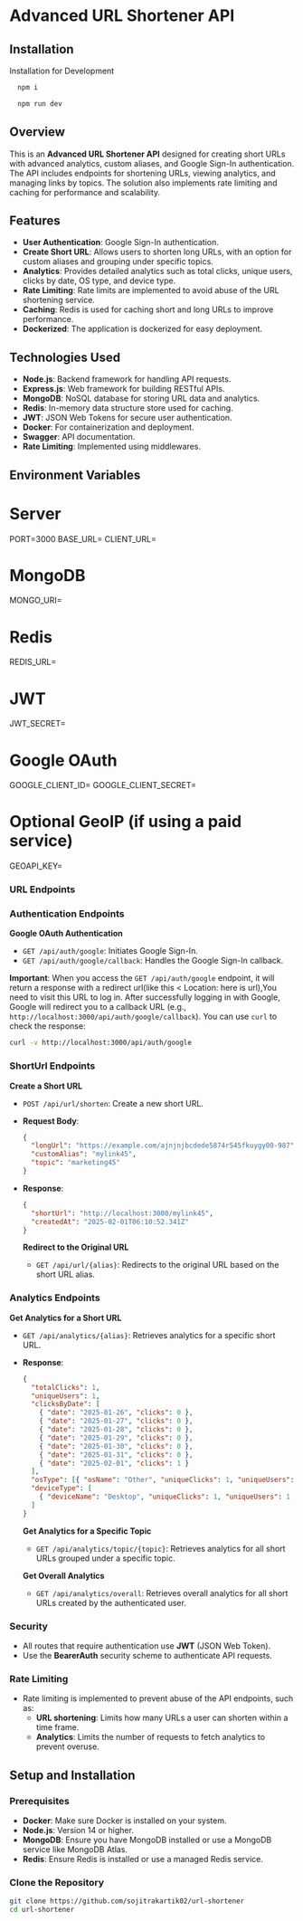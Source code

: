 # Advanced URL Shortener API

## Installation

Installation for Development

```bash
  npm i

  npm run dev
```

## Overview

This is an **Advanced URL Shortener API** designed for creating short URLs with advanced analytics, custom aliases, and Google Sign-In authentication. The API includes endpoints for shortening URLs, viewing analytics, and managing links by topics. The solution also implements rate limiting and caching for performance and scalability.

## Features

- **User Authentication**: Google Sign-In authentication.
- **Create Short URL**: Allows users to shorten long URLs, with an option for custom aliases and grouping under specific topics.
- **Analytics**: Provides detailed analytics such as total clicks, unique users, clicks by date, OS type, and device type.
- **Rate Limiting**: Rate limits are implemented to avoid abuse of the URL shortening service.
- **Caching**: Redis is used for caching short and long URLs to improve performance.
- **Dockerized**: The application is dockerized for easy deployment.

## Technologies Used

- **Node.js**: Backend framework for handling API requests.
- **Express.js**: Web framework for building RESTful APIs.
- **MongoDB**: NoSQL database for storing URL data and analytics.
- **Redis**: In-memory data structure store used for caching.
- **JWT**: JSON Web Tokens for secure user authentication.
- **Docker**: For containerization and deployment.
- **Swagger**: API documentation.
- **Rate Limiting**: Implemented using middlewares.

## Environment Variables

# Server

PORT=3000
BASE_URL=<Your Base Url>
CLIENT_URL=<Your Client Url>

# MongoDB

MONGO_URI=<Your mongo Uri>

# Redis

REDIS_URL=<Your Redis Url>

# JWT

JWT_SECRET=<Your Jwt Secret>

# Google OAuth

GOOGLE_CLIENT_ID=<Your Google Client ID>
GOOGLE_CLIENT_SECRET=<Your Google Client Secret>

# Optional GeoIP (if using a paid service)

GEOAPI_KEY=<Your GeoApi Key>

### URL Endpoints

### Authentication Endpoints

**Google OAuth Authentication**

- `GET /api/auth/google`: Initiates Google Sign-In.
- `GET /api/auth/google/callback`: Handles the Google Sign-In callback.

**Important**: When you access the `GET /api/auth/google` endpoint, it will return a response with a redirect url(like this < Location: here is url),You need to visit this URL to log in. After successfully logging in with Google, Google will redirect you to a callback URL (e.g., `http://localhost:3000/api/auth/google/callback`). You can use `curl` to check the response:

```bash
curl -v http://localhost:3000/api/auth/google
```

### ShortUrl Endpoints

**Create a Short URL**

- `POST /api/url/shorten`: Create a new short URL.
- **Request Body**:
  ```json
  {
    "longUrl": "https://example.com/ajnjnjbcdede5874r545fkuygy00-987",
    "customAlias": "mylink45",
    "topic": "marketing45"
  }
  ```
- **Response**:

  ```json
  {
    "shortUrl": "http://localhost:3000/mylink45",
    "createdAt": "2025-02-01T06:10:52.341Z"
  }
  ```

  **Redirect to the Original URL**

  - `GET /api/url/{alias}`: Redirects to the original URL based on the short URL alias.

### Analytics Endpoints

**Get Analytics for a Short URL**

- `GET /api/analytics/{alias}`: Retrieves analytics for a specific short URL.
- **Response**:

  ```json
  {
    "totalClicks": 1,
    "uniqueUsers": 1,
    "clicksByDate": [
      { "date": "2025-01-26", "clicks": 0 },
      { "date": "2025-01-27", "clicks": 0 },
      { "date": "2025-01-28", "clicks": 0 },
      { "date": "2025-01-29", "clicks": 0 },
      { "date": "2025-01-30", "clicks": 0 },
      { "date": "2025-01-31", "clicks": 0 },
      { "date": "2025-02-01", "clicks": 1 }
    ],
    "osType": [{ "osName": "Other", "uniqueClicks": 1, "uniqueUsers": 1 }],
    "deviceType": [
      { "deviceName": "Desktop", "uniqueClicks": 1, "uniqueUsers": 1 }
    ]
  }
  ```

  **Get Analytics for a Specific Topic**

  - `GET /api/analytics/topic/{topic}`: Retrieves analytics for all short URLs grouped under a specific topic.

  **Get Overall Analytics**

  - `GET /api/analytics/overall`: Retrieves overall analytics for all short URLs created by the authenticated user.

### Security

- All routes that require authentication use **JWT** (JSON Web Token).
- Use the **BearerAuth** security scheme to authenticate API requests.

### Rate Limiting

- Rate limiting is implemented to prevent abuse of the API endpoints, such as:
  - **URL shortening**: Limits how many URLs a user can shorten within a time frame.
  - **Analytics**: Limits the number of requests to fetch analytics to prevent overuse.

## Setup and Installation

### Prerequisites

- **Docker**: Make sure Docker is installed on your system.
- **Node.js**: Version 14 or higher.
- **MongoDB**: Ensure you have MongoDB installed or use a MongoDB service like MongoDB Atlas.
- **Redis**: Ensure Redis is installed or use a managed Redis service.

### Clone the Repository

```bash
git clone https://github.com/sojitrakartik02/url-shortener
cd url-shortener
```
